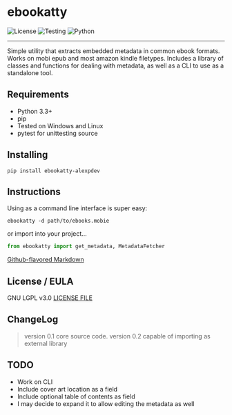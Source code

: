 # ebookatty

![License](https://img.shields.io/badge/License-LGPL-blue?style=for-the-badge&logo=appveyor)
![Testing](https://img.shields.io/badge/Testing-Pytest-orange?style=for-the-badge&logo=appveyor)
![Python](https://img.shields.io/badge/Python-3.0%2B-red?style=for-the-badge&logo=appveyor)

-------------------------

Simple utility that extracts embedded metadata in common ebook formats. Works on mobi epub and most amazon kindle filetypes.
Includes a library of classes and functions for dealing with metadata, as well as a CLI to use as a standalone tool.

## Requirements

* Python 3.3+
* pip
* Tested on Windows and Linux
* pytest for unittesting source

## Installing

```Linux
pip install ebookatty-alexpdev
```

## Instructions

Using as a command line interface is super easy:

```Linux
ebookatty -d path/to/ebooks.mobie
```

or import into your project...

```python
from ebookatty import get_metadata, MetadataFetcher
```

[Github-flavored Markdown](https://guides.github.com/features/mastering-markdown/)

## License / EULA

GNU LGPL v3.0
[LICENSE FILE](./LICENSE.md)

## ChangeLog

> version 0.1 core source code.
> version 0.2 capable of importing as external library

## TODO

* Work on CLI
* Include cover art location as a field
* Include optional table of contents as field
* I may decide to expand it to allow editing the metadata as well
